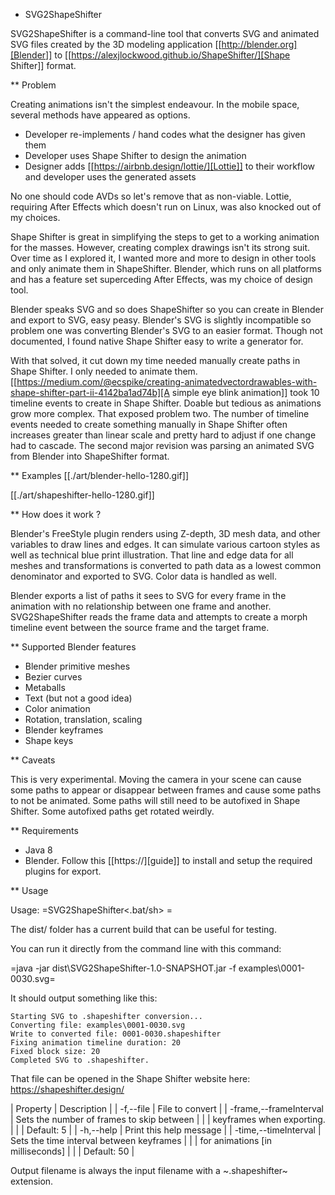 
* SVG2ShapeShifter

SVG2ShapeShifter is a command-line tool that converts SVG and animated SVG files created by the 3D modeling application [[http://blender.org][Blender]] to [[https://alexjlockwood.github.io/ShapeShifter/][Shape Shifter]] format.

** Problem

Creating animations isn't the simplest endeavour. In the mobile space, several methods have appeared as options.

- Developer re-implements / hand codes what the designer has given them
- Developer uses Shape Shifter to design the animation
- Designer adds [[https://airbnb.design/lottie/][Lottie]] to their workflow and developer uses the generated assets

No one should code AVDs so let's remove that as non-viable. Lottie, requiring After Effects which doesn't run on Linux, was also knocked out of my choices.

Shape Shifter is great in simplifying the steps to get to a working animation for the masses. However, creating complex drawings isn't its strong suit. Over time as I explored it, I wanted more and more to design in other tools and only animate them in ShapeShifter. Blender, which runs on all platforms and has a feature set superceding After Effects, was my choice of design tool.

Blender speaks SVG and so does ShapeShifter so you can create in Blender and export to SVG, easy peasy. Blender's SVG is slightly incompatible so problem one was converting Blender's SVG to an easier format. Though not documented, I found native Shape Shifter easy to write a generator for.

With that solved, it cut down my time needed manually create paths in Shape Shifter. I only needed to animate them. [[https://medium.com/@ecspike/creating-animatedvectordrawables-with-shape-shifter-part-ii-4142ba1ad74b][A simple eye blink animation]] took 10 timeline events to create in Shape Shifter. Doable but tedious as animations grow more complex. That exposed problem two. The number of timeline events needed to create something manually in Shape Shifter often increases greater than linear scale and pretty hard to adjust if one change had to cascade. The second major revision was parsing an animated SVG from Blender into ShapeShifter format.


** Examples
[[./art/blender-hello-1280.gif]]

[[./art/shapeshifter-hello-1280.gif]]


** How does it work ?

Blender's FreeStyle plugin renders using Z-depth, 3D mesh data, and other variables to draw lines and edges. It can simulate various cartoon styles as well as technical blue print illustration. That line and edge data for all meshes and transformations is converted to path data as a lowest common denominator and exported to SVG. Color data is handled as well.

Blender exports a list of paths it sees to SVG for every frame in the animation with no relationship between one frame and another. SVG2ShapeShifter reads the frame data and attempts to create a morph timeline event between the source frame and the target frame.

** Supported Blender features

- Blender primitive meshes
- Bezier curves
- Metaballs
- Text (but not a good idea)
- Color animation
- Rotation, translation, scaling
- Blender keyframes
- Shape keys

** Caveats

This is very experimental. Moving the camera in your scene can cause some paths to appear or disappear between frames and cause some paths to not be animated. Some paths will still need to be autofixed in Shape Shifter. Some autofixed paths get rotated weirdly.

** Requirements

- Java 8
- Blender. Follow this [[https://][guide]] to install and setup the required plugins for export.


** Usage

Usage:
=SVG2ShapeShifter<.bat/sh> <options>=

The dist/ folder has a current build that can be useful for testing.

You can run it directly from the command line with this command:

=java -jar dist\SVG2ShapeShifter-1.0-SNAPSHOT.jar -f examples\0001-0030.svg=

It should output something like this:

```
Starting SVG to .shapeshifter conversion...
Converting file: examples\0001-0030.svg
Write to converted file: 0001-0030.shapeshifter
Fixing animation timeline duration: 20
Fixed block size: 20
Completed SVG to .shapeshifter.
```

That file can be opened in the Shape Shifter website here: https://shapeshifter.design/

| Property                     | Description                               |
| -f,--file <arg>              | File to convert                           |
| -frame,--frameInterval <arg> | Sets the number of frames to skip between |
|                              | keyframes when exporting.                 |
|                              | Default: 5                                |
| -h,--help                    | Print this help message                   |
| -time,--timeInterval <arg>   | Sets the time interval between keyframes  |
|                              | for animations [in milliseconds]          |
|                              | Default: 50                               |

Output filename is always the input filename with a ~.shapeshifter~ extension.
